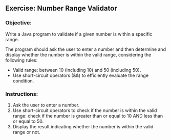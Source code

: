 ## Exercise: Number Range Validator

### Objective:
Write a Java program to validate if a given number is within a specific range. 

The program should ask the user to enter a number and then determine and display whether the number is within the valid range, considering the following rules:
-	Valid range: between 10 (including 10) and 50 (including 50).
-	Use short-circuit operators (&&) to efficiently evaluate the range condition.

### Instructions:
1. Ask the user to enter a number.
2. Use short-circuit operators to check if the number is within the valid range: check if the number is greater than or equal to 10 AND less than or equal to 50.
3. Display the result indicating whether the number is within the valid range or not.
